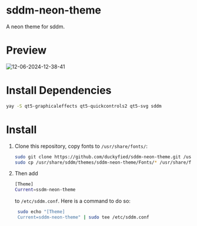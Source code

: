 # sddm-neon-theme
A neon theme for sddm.

# Preview
![12-06-2024-12-38-41](https://github.com/duckyfied/sddm-neon-theme/assets/172433021/4a5266eb-0252-4a9f-a7d5-fef06b93222e)

# Install Dependencies
```sh
yay -S qt5-graphicaleffects qt5-quickcontrols2 qt5-svg sddm
```

# Install
1. Clone this repository, copy fonts to `/usr/share/fonts/`:

   ```sh
   sudo git clone https://github.com/duckyfied/sddm-neon-theme.git /usr/share/sddm/themes/sddm-neon-theme
   sudo cp /usr/share/sddm/themes/sddm-neon-theme/Fonts/* /usr/share/fonts/
   ```

2. Then add
    ```sh
   [Theme]
   Current=ssdm-neon-theme
   ```
   to `/etc/sddm.conf`. Here is a command to do so:
   ```sh
    sudo echo "[Theme]
    Current=sddm-neon-theme" | sudo tee /etc/sddm.conf
   ```
